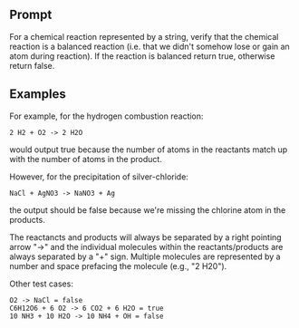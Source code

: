 ## Prompt

For a chemical reaction represented by a string, verify that the chemical
reaction is a balanced reaction (i.e. that we didn't somehow lose or gain
an atom during reaction). If the reaction is balanced return true,
otherwise return false.

## Examples

For example, for the hydrogen combustion reaction:

```
2 H2 + O2 -> 2 H2O
```    
would output true because the number of atoms in the reactants match up
with the number of atoms in the product.

However, for the precipitation of silver-chloride:

```
NaCl + AgNO3 -> NaNO3 + Ag
```  
the output should be false because we're missing the chlorine atom in
the products.

The reactancts and products will always be separated by a right
pointing arrow "->" and the individual molecules within the
reactants/products are always separated by a "+" sign. Multiple
molecules are represented by a number and space prefacing the
molecule (e.g., "2 H20").

Other test cases:

```
O2 -> NaCl = false  
C6H12O6 + 6 O2 -> 6 CO2 + 6 H2O = true  
10 NH3 + 10 H2O -> 10 NH4 + OH = false  
```
